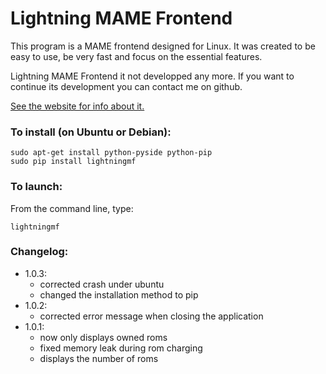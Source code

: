Lightning MAME Frontend
=======================

This program is a MAME frontend designed for Linux. It was created to be easy to use, be very fast and focus on the essential features.

Lightning MAME Frontend it not developped any more. If you want to continue its development you can contact me on github.

[See the website for info about it.](http://lightningmf.neoname.eu)

### To install (on Ubuntu or Debian):

    sudo apt-get install python-pyside python-pip
    sudo pip install lightningmf

### To launch:

From the command line, type:

    lightningmf

### Changelog:
- 1.0.3:
  - corrected crash under ubuntu
  - changed the installation method to pip
- 1.0.2:
  - corrected error message when closing the application
- 1.0.1:
  - now only displays owned roms
  - fixed memory leak during rom charging
  - displays the number of roms
